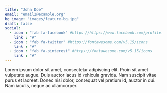 ```yaml
---
title: "John Doe"
email: "email2@example.org"
bg_image: "images/feature-bg.jpg"
draft: false
social:
  - icon : "fab fa-facebook" #https://https://www.facebook.com/profile.php?id=100083116341465&mibextid=ZbWKwL
    link : "#"
  - icon : "fab fa-twitter" #https://fontawesome.com/v5.15/icons
    link : "#"
  - icon : "fab fa-pinterest" #https://fontawesome.com/v5.15/icons
    link : "#"
---
```


Lorem ipsum dolor sit amet, consectetur adipiscing elit. Proin sit amet vulputate augue. Duis auctor lacus id vehicula gravida. Nam suscipit vitae purus et laoreet.
Donec nisi dolor, consequat vel pretium id, auctor in dui. Nam iaculis, neque ac ullamcorper.
